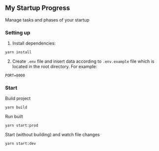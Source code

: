 ## My Startup Progress

<p>
Manage tasks and phases of your startup
</p>

### Setting up

1. Install dependencies:

```
yarn install
```

2. Create `.env` file and insert data according to `.env.example` file which is located in the root directory. For example:

```
PORT=8000
```

### Start

Build project

```
yarn build
```

Run built

```
yarn start:prod
```

Start (without building) and watch file changes

```
yarn start:dev
```
